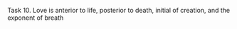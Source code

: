  Task 10. Love is anterior to life, posterior to death, initial of creation, and the exponent of breath
